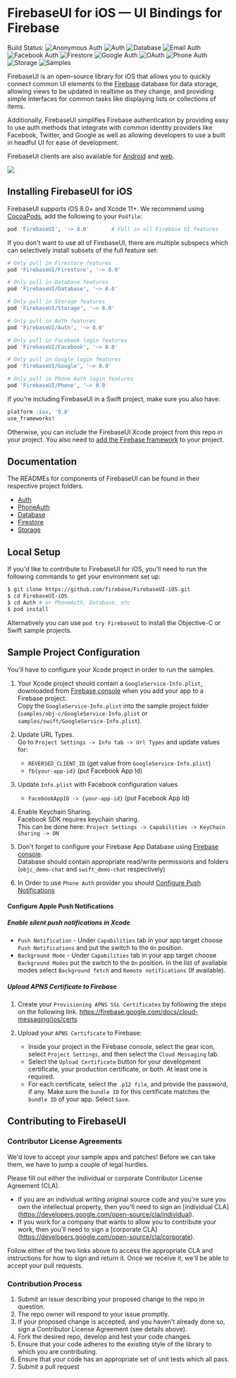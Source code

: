 # FirebaseUI for iOS — UI Bindings for Firebase

Build Status:
![Anonymous Auth](https://github.com/firebase/FirebaseUI-iOS/actions/workflows/anonymousauth.yml/badge.svg) ![Auth](https://github.com/firebase/FirebaseUI-iOS/actions/workflows/auth.yml/badge.svg) ![Database](https://github.com/firebase/FirebaseUI-iOS/actions/workflows/database.yml/badge.svg) ![Email Auth](https://github.com/firebase/FirebaseUI-iOS/actions/workflows/emailauth.yml/badge.svg) ![Facebook Auth](https://github.com/firebase/FirebaseUI-iOS/actions/workflows/facebookauth.yml/badge.svg) ![Firestore](https://github.com/firebase/FirebaseUI-iOS/actions/workflows/firestore.yml/badge.svg) ![Google Auth](https://github.com/firebase/FirebaseUI-iOS/actions/workflows/googleauth.yml/badge.svg) ![OAuth](https://github.com/firebase/FirebaseUI-iOS/actions/workflows/oauth.yml/badge.svg) ![Phone Auth](https://github.com/firebase/FirebaseUI-iOS/actions/workflows/phoneauth.yml/badge.svg) ![Storage](https://github.com/firebase/FirebaseUI-iOS/actions/workflows/storage.yml/badge.svg) ![Samples](https://github.com/firebase/FirebaseUI-iOS/actions/workflows/sample.yml/badge.svg)

FirebaseUI is an open-source library for iOS that allows you to quickly connect common UI elements to the [Firebase](https://firebase.google.com?utm_source=FirebaseUI-iOS) database for data storage, allowing views to be updated in realtime as they change, and providing simple interfaces for common tasks like displaying lists or collections of items.

Additionally, FirebaseUI simplifies Firebase authentication by providing easy to use auth methods that integrate with common identity providers like Facebook, Twitter, and Google as well as allowing developers to use a built in headful UI for ease of development.

FirebaseUI clients are also available for [Android](https://github.com/firebase/FirebaseUI-Android) and [web](https://github.com/firebase/firebaseui-web).

![](https://raw.githubusercontent.com/firebase/FirebaseUI-iOS/master/samples/demo.gif)

## Installing FirebaseUI for iOS

FirebaseUI supports iOS 8.0+ and Xcode 11+. We recommend using [CocoaPods](https://cocoapods.org/pods/FirebaseUI), add
the following to your `Podfile`:

```ruby
pod 'FirebaseUI', '~> 8.0'       # Pull in all Firebase UI features
```

If you don't want to use all of FirebaseUI, there are multiple subspecs which can selectively install subsets of the full feature set:

```ruby
# Only pull in Firestore features
pod 'FirebaseUI/Firestore', '~> 8.0'

# Only pull in Database features
pod 'FirebaseUI/Database', '~> 8.0'

# Only pull in Storage features
pod 'FirebaseUI/Storage', '~> 8.0'

# Only pull in Auth features
pod 'FirebaseUI/Auth', '~> 8.0'

# Only pull in Facebook login features
pod 'FirebaseUI/Facebook', '~> 8.0'

# Only pull in Google login features
pod 'FirebaseUI/Google', '~> 8.0'

# Only pull in Phone Auth login features
pod 'FirebaseUI/Phone', '~> 8.0'
```

If you're including FirebaseUI in a Swift project, make sure you also have:

```ruby
platform :ios, '9.0'
use_frameworks!
```

Otherwise, you can include the FirebaseUI Xcode project from this repo in
your project. You also need to 
[add the Firebase framework](https://firebase.google.com/docs/ios/setup) 
to your project.

## Documentation

The READMEs for components of FirebaseUI can be found in their respective
project folders.

- [Auth](Auth/README.md)
- [PhoneAuth](PhoneAuth/README.md)
- [Database](Database/README.md)
- [Firestore](Firestore/README.md)
- [Storage](Storage/README.md)

## Local Setup

If you'd like to contribute to FirebaseUI for iOS, you'll need to run the
following commands to get your environment set up:

```bash
$ git clone https://github.com/firebase/FirebaseUI-iOS.git
$ cd FirebaseUI-iOS
$ cd Auth # or PhoneAuth, Database, etc
$ pod install
```

Alternatively you can use `pod try FirebaseUI` to install the Objective-C or Swift sample projects.

## Sample Project Configuration

You'll have to configure your Xcode project in order to run the samples.

1. Your Xcode project should contain a `GoogleService-Info.plist`, downloaded from [Firebase console](https://console.firebase.google.com) when you add your app to a Firebase project.<br>
Copy the `GoogleService-Info.plist` into the sample project folder (`samples/obj-c/GoogleService-Info.plist` or `samples/swift/GoogleService-Info.plist`).

1. Update URL Types.<br>
Go to `Project Settings -> Info tab -> Url Types` and update values for:
	+ `REVERSED_CLIENT_ID` (get value from `GoogleService-Info.plist`)
	+ `fb{your-app-id}` (put Facebook App Id)

1. Update `Info.plist` with Facebook configuration values
	+ `FacebookAppID -> {your-app-id}` (put Facebook App Id)

1. Enable Keychain Sharing.<br>
Facebook SDK requires keychain sharing.<br>
This can be done here: `Project Settings -> Capabilities -> KeyChain Sharing -> ON`

1. Don't forget to configure your Firebase App Database using [Firebase console](https://console.firebase.google.com).<br>
Database should contain appropriate read/write permissions and folders (`objc_demo-chat` and `swift_demo-chat` respectively)

1. In Order to use `Phone Auth` provider you should [Configure Push Notifications](#configure-apple-push-notifications)

#### Configure Apple Push Notifications

##### Enable silent push notifications in Xcode

  * `Push Notification` - Under `Capabilities` tab in your app target choose `Push Notifications` and put the switch to the `On` position.
  * `Background Mode` - Under `Capabilities` tab in your app target choose `Background Modes` put the switch to the `On` position.  In the list of available modes select `Background fetch` and `Remote notifications` (If available).

##### Upload APNS Certificate to Firebase

1. Create your `Provisioning APNS SSL Certificates` by following the steps on the following link.
https://firebase.google.com/docs/cloud-messaging/ios/certs

1. Upload your `APNS Certificate` to Firebase:
    + Inside your project in the Firebase console, select the gear icon, select `Project Settings`, and then select the `Cloud Messaging` tab.
    + Select the `Upload Certificate` button for your development certificate, your production certificate, or both. At least one is required.
    + For each certificate, select the `.p12 file`, and provide the password, if any. Make sure the `bundle ID` for this certificate matches the `bundle ID` of your app. Select `Save`.

## Contributing to FirebaseUI

### Contributor License Agreements

We'd love to accept your sample apps and patches! Before we can take them, we
have to jump a couple of legal hurdles.

Please fill out either the individual or corporate Contributor License Agreement
(CLA).

  * If you are an individual writing original source code and you're sure you
    own the intellectual property, then you'll need to sign an [individual CLA]
    (https://developers.google.com/open-source/cla/individual).
  * If you work for a company that wants to allow you to contribute your work,
    then you'll need to sign a [corporate CLA]
    (https://developers.google.com/open-source/cla/corporate).

Follow either of the two links above to access the appropriate CLA and
instructions for how to sign and return it. Once we receive it, we'll be able to
accept your pull requests.

### Contribution Process

1. Submit an issue describing your proposed change to the repo in question.
1. The repo owner will respond to your issue promptly.
1. If your proposed change is accepted, and you haven't already done so, sign a
   Contributor License Agreement (see details above).
1. Fork the desired repo, develop and test your code changes.
1. Ensure that your code adheres to the existing style of the library to which
   you are contributing.
1. Ensure that your code has an appropriate set of unit tests which all pass.
1. Submit a pull request
